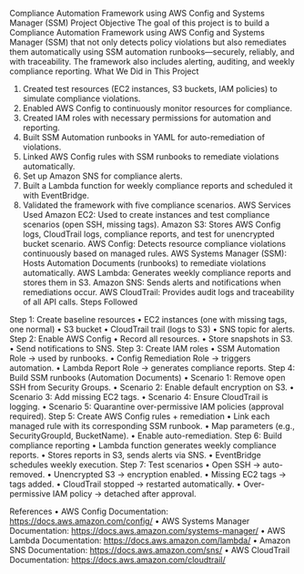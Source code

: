 Compliance Automation Framework using AWS Config and Systems Manager (SSM)
Project Objective
The goal of this project is to build a Compliance Automation Framework using AWS Config and Systems Manager (SSM) that not only detects policy violations but also remediates them automatically using SSM automation runbooks—securely, reliably, and with traceability. The framework also includes alerting, auditing, and weekly compliance reporting.
What We Did in This Project
1. Created test resources (EC2 instances, S3 buckets, IAM policies) to simulate compliance violations.
2. Enabled AWS Config to continuously monitor resources for compliance.
3. Created IAM roles with necessary permissions for automation and reporting.
4. Built SSM Automation runbooks in YAML for auto-remediation of violations.
5. Linked AWS Config rules with SSM runbooks to remediate violations automatically.
6. Set up Amazon SNS for compliance alerts.
7. Built a Lambda function for weekly compliance reports and scheduled it with EventBridge.
8. Validated the framework with five compliance scenarios.
AWS Services Used
Amazon EC2: Used to create instances and test compliance scenarios (open SSH, missing tags).
Amazon S3: Stores AWS Config logs, CloudTrail logs, compliance reports, and test for unencrypted bucket scenario.
AWS Config: Detects resource compliance violations continuously based on managed rules.
AWS Systems Manager (SSM): Hosts Automation Documents (runbooks) to remediate violations automatically.
AWS Lambda: Generates weekly compliance reports and stores them in S3.
Amazon SNS: Sends alerts and notifications when remediations occur.
AWS CloudTrail: Provides audit logs and traceability of all API calls.
Steps Followed

Step 1: Create baseline resources
•	EC2 instances (one with missing tags, one normal)
•	S3 bucket
•	CloudTrail trail (logs to S3)
•	SNS topic for alerts.
Step 2: Enable AWS Config
•	Record all resources.
•	Store snapshots in S3.
•	Send notifications to SNS.
Step 3: Create IAM roles
•	SSM Automation Role → used by runbooks.
•	Config Remediation Role → triggers automation.
•	Lambda Report Role → generates compliance reports.
Step 4: Build SSM runbooks (Automation Documents)
•	Scenario 1: Remove open SSH from Security Groups.
•	Scenario 2: Enable default encryption on S3.
•	Scenario 3: Add missing EC2 tags.
•	Scenario 4: Ensure CloudTrail is logging.
•	Scenario 5: Quarantine over-permissive IAM policies (approval required).
Step 5: Create AWS Config rules + remediation
•	Link each managed rule with its corresponding SSM runbook.
•	Map parameters (e.g., SecurityGroupId, BucketName).
•	Enable auto-remediation.
Step 6: Build compliance reporting
•	Lambda function generates weekly compliance reports.
•	Stores reports in S3, sends alerts via SNS.
•	EventBridge schedules weekly execution.
Step 7: Test scenarios
•	Open SSH → auto-removed.
•	Unencrypted S3 → encryption enabled.
•	Missing EC2 tags → tags added.
•	CloudTrail stopped → restarted automatically.
•	Over-permissive IAM policy → detached after approval.

References
• AWS Config Documentation: https://docs.aws.amazon.com/config/
• AWS Systems Manager Documentation: https://docs.aws.amazon.com/systems-manager/
• AWS Lambda Documentation: https://docs.aws.amazon.com/lambda/
• Amazon SNS Documentation: https://docs.aws.amazon.com/sns/
• AWS CloudTrail Documentation: https://docs.aws.amazon.com/cloudtrail/
